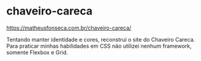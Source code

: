 # chaveiro-careca

https://matheusfonseca.com.br/chaveiro-careca/

Tentando manter identidade e cores, reconstruí o site do Chaveiro Careca.
Para praticar minhas habilidades em CSS não utilizei nenhum framework, somente Flexbox e Grid.
